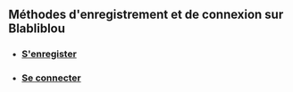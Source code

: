 ## Méthodes d'enregistrement et de connexion sur Blabliblou

- ### [S'enregister](/guide/user-area/signup.md "Ressource pour s'enregistrer sur blabliblou")

- ### [Se connecter](/guide/user-area/signin.md 'Ressource pour ses connecter à blabliblou')

